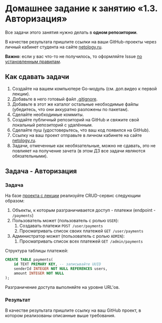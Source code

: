 # Домашнее задание к занятию «1.3. Авторизация»

Все задачи этого занятия нужно делать в **одном репозитории**.

В качестве результата пришлите ссылки на ваши GitHub-проекты через личный кабинет студента на сайте [netology.ru](https://netology.ru).

**Важно**: если у вас что-то не получилось, то оформляйте Issue [по установленным правилам](../report-requirements.md).

## Как сдавать задачи

1. Создайте на вашем компьютере Go-модуль (см. доп.видео к первой лекции).
1. Добавьте в него готовый файл [.gitignore](../.gitignore).
1. Добавьте в этот же каталог остальные необходимые файлы (убедитесь, что они аккуратно разложены по пакетам).
1. Сделайте необходимые коммиты.
1. Создайте публичный репозиторий на GitHub и свяжите свой локальный репозиторий с удалённым.
1. Сделайте пуш (удостоверьтесь, что ваш код появился на GitHub).
1. Ссылку на ваш проект отправьте в личном кабинете на сайте [netology.ru](https://netology.ru).
1. Задачи, отмеченные как необязательные, можно не сдавать, это не повлияет на получение зачета (в этом ДЗ все задачи являются обязательными).

## Задача - Авторизация

### Задача

На базе [проекта с лекции](https://github.com/netology-code/ago-code/blob/ago2/03_auth) реализуйте CRUD-сервис следующим образом:

1. Объекты, к которым разграничивается доступ - платежи (endpoint - `/payments`)
1. Пользователь может (пользователь с ролью `USER`):
    1. Создавать платежи `POST /user/payments` 
    1. Просматривать список своих платежей `GET /user/payments` 
1. Администратор может (пользователь с ролью `ADMIN`):
    1. Просматривать список всех платежей `GET /admin/payments` 

Структура таблицы платежей:
```sql
CREATE TABLE payments(
    id TEXT PRIMARY KEY, -- записывайте UUID
    senderId INTEGER NOT NULL REFERENCES users,
    amount INTEGER NOT NULL
);
```

Разграничение доступа выполняйте на уровне URL'ов.

### Результат

В качестве результата пришлите ссылку на ваш GitHub проект, в котором реализованы описанные выше требования.
